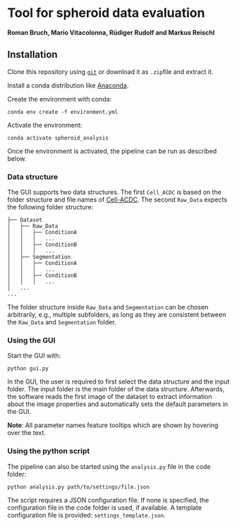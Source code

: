 # Tool for spheroid data evaluation
**Roman Bruch, Mario Vitacolonna, Rüdiger Rudolf and Markus Reischl**

## Installation

Clone this repository using [`git`](https://git-scm.com/downloads) or download it as `.zip`file and extract it.

Install a conda distribution like [Anaconda](https://www.anaconda.com/products/individual).

Create the environment with conda:
```
conda env create -f environment.yml
```

Activate the environment:
```
conda activate spheroid_analysis
```
Once the environment is activated, the pipeline can be run as described below.


### Data structure
The GUI supports two data structures. The first `Cell_ACDC` is based on the folder structure and file names of [Cell-ACDC](https://github.com/SchmollerLab/Cell_ACDC). The second `Raw_Data` expects the following folder structure:
```
├── Dataset
│   ├── Raw_Data
│   │   ├── ConditionA
│   │   │   ...
│   │   ├── ConditionB
│   │   │   ...
│   ├── Segmentation
│   │   ├── ConditionA
│   │   │   ...
│   │   ├── ConditionB
│   │   │   ...
│   ...
...
```
The folder structure inside `Raw_Data` and `Segmentation` can be chosen arbitrarily, e.g., multiple subfolders, as long as they are consistent between the `Raw_Data` and `Segmentation` folder.

### Using the GUI
Start the GUI with:
```
python gui.py
```

In the GUI, the user is required to first select the data structure and the input folder. The input folder is the main folder of the data structure.
Afterwards, the software reads the first image of the dataset to extract information about the image properties and automatically sets the default parameters in the GUI.

**Note**: All parameter names feature tooltips which are shown by hovering over the text.


### Using the python script
The pipeline can also be started using the `analysis.py` file in the code folder:
```
python analysis.py path/to/settings/file.json
```
The script requires a JSON configuration file. If none is specified, the configuration file in the code folder is used, if available.
A template configuration file is provided: `settings_template.json`.